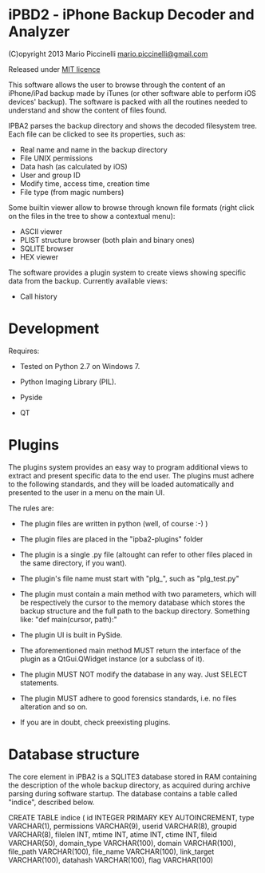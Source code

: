 # iPBD2 - iPhone Backup Decoder and Analyzer

(C)opyright 2013 Mario Piccinelli <mario.piccinelli@gmail.com>

Released under [MIT licence](http://en.wikipedia.org/wiki/MIT_License)

This software allows the user to browse through the content of an iPhone/iPad backup made by iTunes (or other software able to perform iOS devices' backup). The software is packed with all the routines needed to understand and show the content of files found.

IPBA2 parses the backup directory and shows the decoded filesystem tree. Each file can be clicked to see its properties, such as:

* Real name and name in the backup directory
* File UNIX permissions
* Data hash (as calculated by iOS)
* User and group ID
* Modify time, access time, creation time
* File type (from magic numbers)

Some builtin viewer allow to browse through known file formats (right click on the files in the tree to show a contextual menu):

* ASCII viewer
* PLIST structure browser (both plain and binary ones)
* SQLITE browser
* HEX viewer

The software provides a plugin system to create views showing specific data from the backup. Currently available views:

* Call history

# Development 

Requires:

* Tested on Python 2.7 on Windows 7.

* Python Imaging Library (PIL).
  
* Pyside

* QT

# Plugins

The plugins system provides an easy way to program additional views to extract and present specific data to the end user. The plugins must adhere to the following standards, and they will be loaded automatically and presented to the user in a menu on the main UI.

The rules are:

* The plugin files are written in python (well, of course :-) )

* The plugin files are placed in the "ipba2-plugins" folder

* The plugin is a single .py file (altought can refer to other files placed in the same directory, if you want).

* The plugin's file name must start with "plg_", such as "plg_test.py"

* The plugin must contain a main method with two parameters, which will be respectively the cursor to the memory database which stores the backup structure and the full path to the backup directory. Something like: "def main(cursor, path):"

* The plugin UI is built in PySide.

* The aforementioned main method MUST return the interface of the plugin as a QtGui.QWidget instance (or a subclass of it).

* The plugin MUST NOT modify the database in any way. Just SELECT statements.

* The plugin MUST adhere to good forensics standards, i.e. no files alteration and so on.

* If you are in doubt, check preexisting plugins.

# Database structure

The core element in iPBA2 is a SQLITE3 database stored in RAM containing the description of the whole backup directory, as acquired during archive parsing during software startup. The database contains a table called "indice", described below.

CREATE TABLE indice ( 
id INTEGER PRIMARY KEY AUTOINCREMENT,
type VARCHAR(1),
permissions VARCHAR(9),
userid VARCHAR(8),
groupid VARCHAR(8),
filelen INT,
mtime INT,
atime INT,
ctime INT,
fileid VARCHAR(50),
domain_type VARCHAR(100),
domain VARCHAR(100),
file_path VARCHAR(100),
file_name VARCHAR(100),
link_target VARCHAR(100),
datahash VARCHAR(100),
flag VARCHAR(100)
